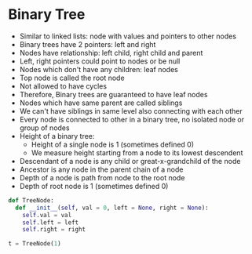 # Binary Tree

- Similar to linked lists: node with values and pointers to other nodes
- Binary trees have 2 pointers: left and right
- Nodes have relationship: left child, right child and parent
- Left, right pointers could point to nodes or be null
- Nodes which don't have any children: leaf nodes
- Top node is called the root node
- Not allowed to have cycles
- Therefore, Binary trees are guaranteed to have leaf nodes
- Nodes which have same parent are called siblings
- We can't have siblings in same level also connecting with each other
- Every node is connected to other in a binary tree, no isolated node or group of nodes
- Height of a binary tree:
  - Height of a single node is 1 (sometimes defined 0)
  - We measure height starting from a node to its lowest descendent
- Descendant of a node is any child or great-x-grandchild of the node
- Ancestor is any node in the parent chain of a node
- Depth of a node is path from node to the root node
- Depth of root node is 1 (sometimes defined 0)

```python
def TreeNode:
  def __init__(self, val = 0, left = None, right = None):
    self.val = val
    self.left = left
    self.right = right

t = TreeNode(1)
```